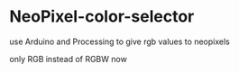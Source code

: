 # NeoPixel-color-selector
use Arduino and Processing to give rgb values to neopixels

only RGB instead of RGBW now
